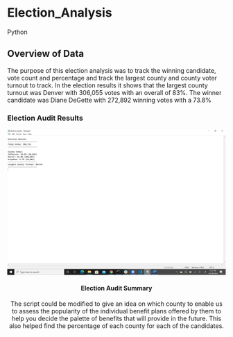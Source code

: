 # Election_Analysis
Python
## Overview of Data
 The purpose of this election analysis was to track the winning candidate, vote count and percentage and track the largest county and county voter turnout to track. In the election results it shows that the largest county turnout was Denver with 306,055 votes with an overall of 83%. The winner candidate was Diane DeGette  with 272,892 winning votes with a 73.8%
### Election Audit Results
<center>
 <img src= "election_results.png">
 
 
 
 
 #### Election Audit Summary
The script could be modified to give an idea on which county to enable us to assess the popularity of the individual benefit plans offered by them to help you decide the palette of benefits that will provide in the future. This also helped find the percentage of each county for each of the candidates.

   
   
  
